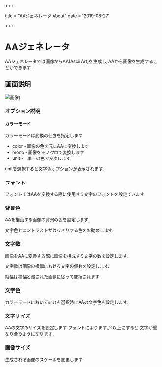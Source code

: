 +++

title = "AAジェネレータ About"
date = "2019-08-27"
 
+++

# AAジェネレータ

AAジェネレータでは画像からAA(Ascii Art)を生成し,
AAから画像を生成することができます.


## 画面説明


![画像](https://i.imgur.com/w5aS4ne.png))

### オプション説明

#### カラーモード 

カラーモードは変換の仕方を指定します

* color - 画像の色を元にAAに変換します
* mono - 画像をモノクロで変換します
* unit -　単一の色で変換します

 unitを選択すると文字色オプションが表示されます.
 
### フォント
 フォントではAAを変換する際に使用する文字のフォントを設定できます
 
### 背景色　
AAを描画する画像の背景の色を設定します.

文字色とコントラストがはっきりする色をお勧めします.
 
### 文字数

画像をAAに変換する際に画像を構成する文字の数を設定します.

文字数は画像の横幅における文字の個数を設定します.

縦幅は横幅と渡された画像に従って変換されます.


### 文字色
カラーモードにおいて`unit`を選択時にAAの文字色を設定します.
 
 
### 文字サイズ
AAの文字のサイズを設定します.フォントによりますが1以上にすると
文字が重なり合うようになります.

### 画像サイズ
生成される画像のスケールを変更します.